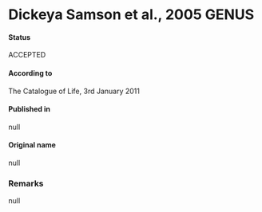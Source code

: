 # Dickeya Samson et al., 2005 GENUS

#### Status
ACCEPTED

#### According to
The Catalogue of Life, 3rd January 2011

#### Published in
null

#### Original name
null

### Remarks
null